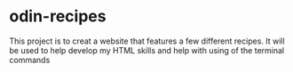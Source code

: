 # odin-recipes

This project is to creat a website that features a few different recipes. It will be used to help develop my HTML skills and help with using of the terminal commands
